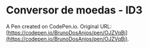 # Conversor de moedas - ID3

A Pen created on CodePen.io. Original URL: [https://codepen.io/BrunoDosAnjos/pen/OJZVqBj](https://codepen.io/BrunoDosAnjos/pen/OJZVqBj).

